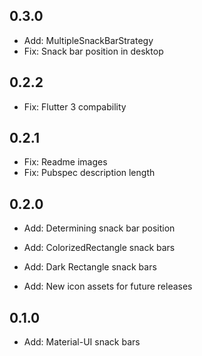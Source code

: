 
## 0.3.0

* Add: MultipleSnackBarStrategy
* Fix: Snack bar position in desktop

## 0.2.2

* Fix: Flutter 3 compability

## 0.2.1

* Fix: Readme images
* Fix: Pubspec description length

## 0.2.0

* Add: Determining snack bar position

* Add: ColorizedRectangle snack bars

* Add: Dark Rectangle snack bars

* Add: New icon assets for future releases

## 0.1.0

* Add: Material-UI snack bars
